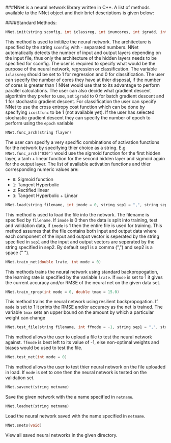 ###NNet is a neural network library written in C++. 
A list of methods available to the NNet object and their brief descriptions is given below:


####Standard Methods:
```cpp
NNet.init(string sconfig, int iclassreg, int inumcores, int igradd, int icostfunc, int epoch = -1)
```

This method is used to initilize the neural network. The architecture is specified by the string `sconfig` with `-` separated numbers. NNet automatically detects the number of input and output layers depending on the input file, thus only the architecture of the hidden layers needs to be specified for sconfig. The user is required to specify what would be the purpose of the neural network, regression or classification. The variable `iclassreg` should be set to 1 for regression and 0 for classification. The user can specify the number of cores they have at thier disposal, if the number of cores is greater than 1 NNet would use that to its advantage to perform parallel calculations. The user can also decide what gradient descent algorithim they prefer to use, set `igradd` to 0 for batch gradient descent and 1 for stochastic gradient descent. For classification the user can specify NNet to use the cross entropy cost function which can be done by specifying `icostfunc` to be 1 (not available yet). If the user has selected stochastic gradient descent they can specify the number of epoch to perform using the `epoch` variable



```cpp
NNet.func_arch(string flayer)
```

The user can specify a very specific combinations of activation functions for the network by specifying thier choice as a string. E.g
`NNet.func_arch("030")` would use the sigmoid function for the first hidden layer, a tanh + linear function for the second hidden layer and sigmoid again for the output layer. The list of available activation functions and thier corresponding numeric values are:
* `0`: Sigmoid function
* `1`: Tangent Hyperbolic
* `2`: Rectified linear
* `3`: Tangent Hyperbolic + Linear



```cpp
NNet.load(string filename, int imode = 0, string sep1 = ",", string sep2 = " ")
```

This method is used to load the file into the network. The filename is specified by `filename`. If `imode` is 0 then the data is split into training, test and validation data, if `imode` is 1 then the entire file is used for training. This method assumes that the file contains both input and output data where each component of the input and output vector is seperated by the string specified in `sep1` and the input and output vectors are seperated by the string specified in sep2. By default sep1 is a comma (",") and sep2 is a space (" ").



```cpp
NNet.train_net(double lrate, int mode = 0)
```

This methods trains the neural network using standard backpropogation, the learning rate is specified by the variable `lrate`. If `mode` is set to 1 it gives the current accuracy and/or RMSE of the neural net on the given data set.



```cpp
NNet.train_rprop(int mode = 0, double tmax = 15.0)
```

This method trains the neural network using resilient backpropogation. If `mode` is set to 1 it prints the RMSE and/or accuracy as the net is trained. The variable `tmax` sets an upper bound on the amount by which a particular weight can change



```cpp
NNet.test_file(string filename, int ffmode = -1, string sep1 = ",", string sep2 = " ")
```

This method allows the user to upload a file to test the neural network against. `ffmode` is best left to its value of -1, else non-optimal weights and biases would be used to test the file.



```cpp
NNet.test_net(int mode = 0)
```

This method allows the user to test thier neural network on the file uploaded in load. If `mode` is set to one then the neural network is tested on the validation set.



```cpp
NNet.savenet(string netname)
```

Save the given network with the a name specified in `netname`.



```cpp
NNet.loadnet(string netname)
```

Load the neural network saved with the name specified in `netname`.



```cpp
NNet.snets(void)
```

View all saved neural networks in the given directory.

